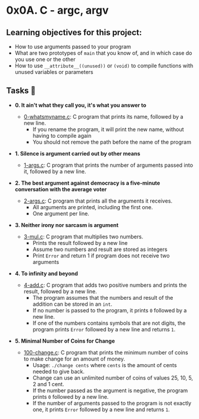 # 0x0A. C - argc, argv

## Learning objectives for this project:
- How to use arguments passed to your program
- What are two prototypes of `main` that you know of, and in which case do you use one or the other
- How to use `__attribute__((unused))` or `(void)` to compile functions with unused variables or parameters

## Tasks :page_with_curl:
- **0. It ain't what they call you, it's what you answer to**
	- [0-whatsmyname.c](./0-whatsmyname.c): C program that prints its name, followed by a new line.
		- If you rename the program, it will print the new name, without having to compile again
		- You should not remove the path before the name of the program

- **1. Silence is argument carried out by other means**
	- [1-args.c](./1-args.c): C program that prints the number of arguments passed into it, followed by a new line.
				  
- **2. The best argument against democracy is a five-minute conversation with the average voter**
	- [2-args.c](./2-args.c): C program that prints all the arguments it receives.
		- All arguments are printed, including the first one.
		- One argument per line.

- **3. Neither irony nor sarcasm is argument**
	- [3-mul.c](./3-mul.c): C program that multiplies two numbers.
		- Prints the result followed by a new line
		- Assume two numbers and result are stored as integers
		- Print `Error` and return 1 if program does not receive two arguments

* **4. To infinity and beyond**
  * [4-add.c](./4-add.c): C program that adds two positive numbers and prints the result,
  followed by a new line.
    * The program assumes that the numbers and result of the addition can be stored in an `int`.
    * If no number is passed to the program, it prints `0` followed by a new line.
    * If one of the numbers contains symbols that are not digits, the program prints `Error` followed by a new line and returns `1`.

* **5. Minimal Number of Coins for Change**
  * [100-change.c](./100-change.c): C program that prints the minimum number of coins to
  make change for an amount of money.
    * Usage: `./change cents` where `cents` is the amount of cents needed to give back.
    * Change can use an unlimited number of coins of values 25, 10, 5, 2 and 1 cent.
    * If the number passed as the argument is negative, the program prints `0`
    followed by a new line.
    * If the number of arguments passed to the program is not exactly one,
    it prints `Error` followed by a new line and returns `1`.

